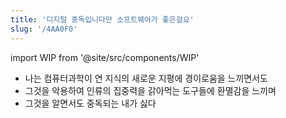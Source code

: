 ```yaml
---
title: '디지털 중독입니다만 소프트웨어가 좋은걸요'
slug: '/4AA0F0'
---
```


import WIP from '@site/src/components/WIP'

<WIP />

- 나는 컴퓨터과학이 연 지식의 새로운 지평에 경이로움을 느끼면서도
- 그것을 악용하여 인류의 집중력을 갉아먹는 도구들에 환멸감을 느끼며
- 그것을 알면서도 중독되는 내가 싫다